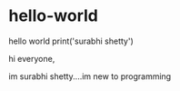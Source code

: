 # hello-world
hello world
print('surabhi shetty')

hi everyone,

im surabhi shetty....im new to programming
